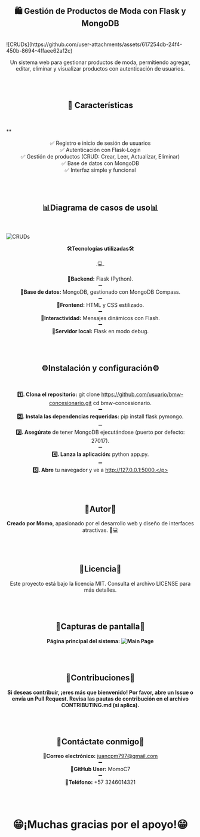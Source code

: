 <h2 align="center">🛍️ Gestión de Productos de Moda con Flask y MongoDB  </h2> 
<br>
![CRUDs](https://github.com/user-attachments/assets/617254db-24f4-450b-8694-4ffaee62af2c)

<p align="center">Un sistema web para gestionar productos de moda, permitiendo agregar, editar, eliminar y visualizar productos con autenticación de usuarios.</p>
<br>
<br>
<h2 align="center">🚀 Características </h2>
<br>

**<p align="center">✅ Registro e inicio de sesión de usuarios  
✅ Autenticación con Flask-Login  
✅ Gestión de productos (CRUD: Crear, Leer, Actualizar, Eliminar)  
✅ Base de datos con MongoDB  
✅ Interfaz simple y funcional  </p>

<br>
<br>
<h2 align="center">📊Diagrama de casos de uso📊</h2> 
<br>

![CRUDs](https://github.com/user-attachments/assets/dc738b0b-d42a-4d01-a22c-4be3c5408da9)


**<p align="center">🛠️Tecnologías utilizadas🛠️** <br><br>.💻.<br><br>
  📌**Backend:** Flask (Python). <br>➖<br>
  📌**Base de datos:** MongoDB, gestionado con MongoDB Compass. <br>➖<br>
  📌**Frontend:** HTML y CSS estilizado. <br>➖<br>
  📌**Interactividad:** Mensajes dinámicos con Flash. <br>➖<br>
  📌**Servidor local:** Flask en modo debug. </p>
    
<br>
<br>

<h2 align="center">⚙️Instalación y configuración⚙️</h2>
<br>

**<p align="center">1️⃣. Clona el repositorio:** git clone https://github.com/usuario/bmw-concesionario.git cd bmw-concesionario. <br>➖<br>
**2️⃣. Instala las dependencias requeridas:** pip install flask pymongo. <br>➖<br>
**3️⃣. Asegúrate** de tener MongoDB ejecutándose (puerto por defecto: 27017). <br>➖<br>
**4️⃣. Lanza la aplicación:** python app.py. <br>➖<br>
**5️⃣. Abre** tu navegador y ve a http://127.0.0.1:5000.</p>
    
<br>
<br>

<h2 align="center">👤Autor👤</h2> 

**<p align="center">Creado por Momo**, apasionado por el desarrollo web y diseño de interfaces atractivas. 🎨💻</p>

<br>
<br>

<h2 align="center">📜Licencia📜</h2>  

<p align="center">Este proyecto está bajo la licencia MIT. Consulta el archivo LICENSE para más detalles.</p>

<br>
<br>

<h2 align="center">📸Capturas de pantalla📸</h2> 

**<p align="center">Página principal del sistema: ![Main Page](static/img/MainPage.png)**</p>

<br>
<br>

<h2 align="center">🤝Contribuciones🤝</h2> 

**<p align="center">Si deseas contribuir, ¡eres más que bienvenido! Por favor, abre un **Issue** o envía un **Pull Request**. Revisa las pautas de contribución en el archivo CONTRIBUTING.md (si aplica).**</p>

<br>
<br>

<h2 align="center">📎Contáctate conmigo📎</h2>

**<p align="center">📧Correo electrónico:** juancpm797@gmail.com <br>➖<br>
**🔑GitHub User:** MomoC7 <br>➖<br>
**📲Teléfono:** +57 3246014321
</p>

<br>
<br>

**<h1 align="center">😁¡Muchas gracias por el apoyo!😁</h1>**
